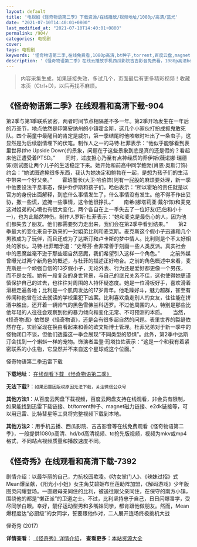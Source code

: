 ```yaml
---
layout: default
title: '电视剧《怪奇物语第二季》下载资源/在线播放/视频地址/1080p/高清/蓝光'
date: "2021-07-10T14:40:01+0800"
last_modified_at: "2021-07-10T14:40:01+0800"
permalink: /904/
categories: 电视剧
cover:
tags: 电视剧
keywords: '怪奇物语第二季,在线免费看,1080p高清,bt种子,torrent,百度云盘,magnet,磁力链,迅雷下载资源'
description: '《怪奇物语第二季》在线云播放手机西瓜影院吉吉影音免费看，1080p高清bd/hd未删减完整版和tc抢先枪版，mkv/mp4格式，附带bt/torrent种子、magnet/磁力链、百度云盘、网盘资源迅雷下载链接'
---
```


>内容采集生成，如果链接失效，多试几个，页面最后有更多精彩视频！收藏本页（Ctrl+D)，以后再找不麻烦。


## 《怪奇物语第二季》在线观看和高清下载-904

第2季与第1季联系紧密，两者时间节点相隔差不多一年。第2季开场发生在一年后的万圣节，地点依然是印第安纳州的小镇霍金斯，这几个小家伙打扮成抓鬼敢死队。四个萌童中最醒目的肯定是威尔，第一季结尾时他咳嗽时吐出了一条虫子，这显然是为后续剧情埋下的伏笔。制作人之一的马特·杜菲表示：“他似乎能够看到表里世界(the Upside Down)的景象，问题在于这些景象到底是真的还是假的？看起来他正遭受着PTSD。”　　同时，过度担心乃至有点神经质的乔伊斯(薇诺娜·瑞德饰)则试图让两个儿子的生活稳定下来。她开始和前高中同学鲍勃(肖恩·奥斯汀饰)约会：“她试图遮掩很多东西，我认为她决定和鲍勃在一起，是想为孩子们的生活中带来一个好父亲。”　　霍珀警长(大卫·哈伯饰)则有一屁股的麻烦要处理，新一季中他要设法平息事态，保护乔伊斯和孩子们。哈伯表示：“所以霍珀的责任就是以官方的身份出面解释，到底什么事情发生了，什么事情没有发生。他不得不作出妥协，撒一些谎，遮掩一些事情，这令他很挣扎。”　　南希(娜塔莉亚·戴尔饰)和麦克这对姐弟的心境也有很大变化，两个各自在上一季失去了一位好友(巴伯和小十一)，也为此黯然神伤。制作人罗斯·杜菲表示：“她和麦克是最伤心的人，因为他们都失去了朋友。他们都需要努力走出来，我们会在第2季中看到结果。”　　第2季最大的变化来自于新来的一对姐弟比利和麦克斯。麦克斯这个假小子迅速和几个男孩成为了玩伴，而且还成为了达斯汀和卢卡斯的梦中情人。比利则是个不太好相处的家伙。马特·杜菲暗示道：“史蒂芬·金非常善于刻画一些人类反派。真实社会中的恶魔丝毫不逊于那些超自然恶魔，我们希望引入这样一个角色。”　　之前外媒曾曝光过两个新角色的概述，与杜菲的描述正好吻合。之前的角色概述中来看，麦克斯是一个顽强自信的13岁假小子，无论外表、行为还是爱好都更像一个男孩，而不是女孩。她有一段复杂的身世背景，与自己的继兄关系不佳，这也使得她更谨慎保护自己的过去，也往往对周围的人持怀疑态度。她是一位滑板好手，喜欢滑着滑板走遍各地；比利是一个肌肉发达的17岁青年。他毛躁好斗，魅力超群，甚至有传闻称他曾在过去就读的学校里犯下凶案。比利喜欢撬走别人的女友，往往能在拼酒中胜出，还开着一辆帅气的黑色雪佛兰科迈罗。不过他周围的人，特别是那些比他年轻的人往往会观察到他的暴力倾向和变化无常、不可预测的本质。　　当然，《怪奇物语》依然是《怪奇物语》，还是会有很多超自然的问题。表里世界的裂缝依然存在，实验室现在换由看起来和善的欧文斯博士管理。杜菲兄弟对于新一季中的怪物闭口不谈，但他们透露这一季会展现“不同类型的恐惧”。此外，第2季中达斯汀会找到一个蝌蚪一样的宠物。饰演者盖登·玛塔拉佐表示：“这是一个和我有着紧密联系的小生物，它显然并不来自这个星球或这个位面。”


怪奇物语第二季迅雷下载

**下载地址**： [在线观看下载 《怪奇物语第二季》](https://www.993dy.com//vod-detail-id-28740.html) 


**无法下载?**：`如果迅雷因版权原因无法下载，关注微信公众号 `

**其他方法1**：从百度云网盘下载视频，百度云网盘支持在线观看，非会员有限制，如果能找到迅雷下载链接、bt/torrent种子、magnet磁力链接、e2dk链接等，可以用迅雷、比特彗星等工具将完整视频下载到本地。

**其他方法2**：用手机云播、西瓜影院、吉吉影音等在线免费观看《怪奇物语第二季》，一般提供1080p高清、hd/bd高清视频、tc抢先版视频，视频为mkv或mp4格式，不同站点视频质量和播放速度不同。


## 《怪奇秀》在线观看和高清下载-7392

剧情介绍：以最华丽的自己，力抗校园欺凌。《叻女掌门人》、《辣妹过招》式Mean爆呈献，《阳光小小姐》女主角艾碧姬布丝莲助阵加盟，《解码游戏》少年版图灵闪耀登场。一直跟母亲同住的比利，被送往跟父亲同住，在保守的南方小镇，围绕他的都是“懒正派”的卫道之士。不过，比利坚持忠于自己，日日闪爆番学，受尽同学白眼。幸好，靓仔运动型男和多嘴妹同学，都肯跟他做朋友。然而，Mean爆程度达“必厨级”的女同学，誓要跟他作对，二人展开连场终极挑机大战


怪奇秀 (2017)

**详情查看**： [《怪奇秀》详情介绍](/movie/7392/)， **查看更多**：[本站资源大全](/movie/t/all/)

